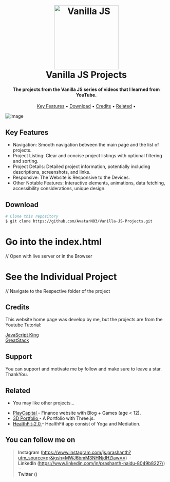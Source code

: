 
<h1 align="center">
  <br>
  <a href="https://avatarn03.github.io/Vanilla-JS-Projects/"><img src="https://imgs.search.brave.com/gmRHV2B0saxCCE2KPlLGN-88NrfHJXoqCSPGTkUiL3o/rs:fit:860:0:0:0/g:ce/aHR0cHM6Ly9ibG9n/LmxvZ3JvY2tldC5j/b20vd3AtY29udGVu/dC91cGxvYWRzLzIw/MjQvMDMvYnVpbGQt/aW1hZ2UtY2Fyb3Vz/ZWwtc2NyYXRjaC12/YW5pbGxhLWphdmFz/Y3JpcHQucG5n" alt="Vanilla JS" width="200"></a>
  <br>
  Vanilla JS Projects
  <br>
</h1>

<h4 align="center">The projects from the Vanilla JS series of videos that I learned from YouTube. </h4>


<p align="center">
  <a href="#key-features">Key Features</a> •
  <a href="#download">Download</a> •
  <a href="#credits">Credits</a> •
  <a href="#related">Related</a> •
  
</p>

![image](https://github.com/user-attachments/assets/138b49e2-3a10-4b07-b0c1-0254851fe5fc)


## Key Features
* Navigation: Smooth navigation between the main page and the list of projects.
* Project Listing: Clear and concise project listings with optional filtering and sorting.
* Project Details: Detailed project information, potentially including descriptions, screenshots, and links.
* Responsive: The Website is Responsive to the Devices.
* Other Notable Features: Interactive elements, animations, data fetching, accessibility considerations, unique design.



## Download

```bash
# Clone this repository
$ git clone https://github.com/AvatarN03/Vanilla-JS-Projects.git
```
# Go into the index.html
// Open with live server or in the Browser

# See the Individual Project
// Navigate to the Respective folder of the project




## Credits

This website home page was develop by me, but the projects are from the Youtube Tutorial:

<a href="https://www.youtube.com/@JavaScriptKing" target="_blank"> JavaScript King </a><br>
<a href="https://www.youtube.com/@GreatStackDev" target="_blank"> GreatStack </a><br>


## Support

You can support and motivate me by follow and make sure to leave a star. ThankYou.


## Related
* You may like other projects...

- [ PlayCapital ](https://play-capital-front.vercel.app/) - Finance website with Blog  +  Games (age < 12).
- [ 3D Portfolio ](https://portfolio-in-3-d.vercel.app/) - A Portfolio with Three.js.
- [ HealthFit-2.0 ](https://health-fit-2-0-naidu.vercel.app/) - HealthFit app consist of Yoga and Mediation.


## You can follow me on 

> <a>Instagram (https://www.instagram.com/js.prashanth?utm_source=qr&igsh=MWJ6bmM3NHNjdHZlaw==) &nbsp;&middot;&nbsp;</a><br>
> <a>LinkedIn (https://www.linkedin.com/in/prashanth-naidu-8049b8227/) &nbsp;&middot;&nbsp;</a><br>
> <a>Twitter ()</a><br>


